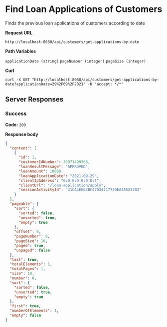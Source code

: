 # Find Loan Applications of Customers

Finds the previous loan applications of customers according to date

**Request URL**

`http://localhost:8080/api/customers/get-applications-by-date`

**Path Variables**

`applicationDate (string)`
`pageNumber (integer)`
`pageSize (integer)`


**Curl**

`curl -X GET "http://localhost:8080/api/customers/get-applications-by-date?applicationDate=29%2F09%2F2021" -H "accept: */*"`

## Server Responses
### Success

**Code:** `200`

**Response body**
```json
{
  "content": [
    {
      "id": 1,
      "customerIdNumber": 36071499368,
      "loanResultMessage": "APPROVED",
      "loanAmount": 10000,
      "loanApplicationDate": "2021-09-29",
      "clientIpAddress": "0:0:0:0:0:0:0:1",
      "clientUrl": "/loan-application/apply",
      "sessionActivityId": "31CA4EE03BC47D34717770EA48523703"
    }
  ],
  "pageable": {
    "sort": {
      "sorted": false,
      "unsorted": true,
      "empty": true
    },
    "offset": 0,
    "pageNumber": 0,
    "pageSize": 10,
    "paged": true,
    "unpaged": false
  },
  "last": true,
  "totalElements": 1,
  "totalPages": 1,
  "size": 10,
  "number": 0,
  "sort": {
    "sorted": false,
    "unsorted": true,
    "empty": true
  },
  "first": true,
  "numberOfElements": 1,
  "empty": false
}
```



